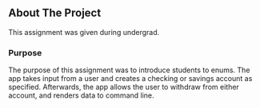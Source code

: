## About The Project
This assignment was given during undergrad.

### Purpose
The purpose of this assignment was to introduce students to enums. The app takes input from a user and creates a checking or savings account as specified. Afterwards, the app allows the user to withdraw from either account, and renders data to command line.
